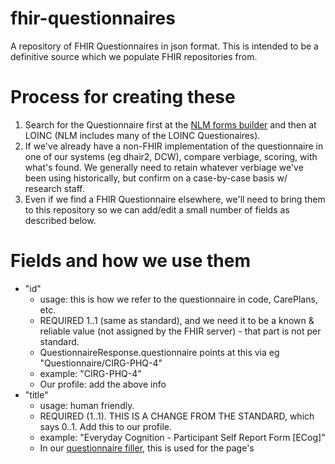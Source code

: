# fhir-questionnaires
A repository of FHIR Questionnaires in json format. This is intended to be a definitive source which we populate FHIR repositories from.

# Process for creating these
1. Search for the Questionnaire first at the [NLM forms builder](https://lhcformbuilder.nlm.nih.gov/) and then at LOINC (NLM includes many of the LOINC Questionaires).
2. If we've already have a non-FHIR implementation of the questionnaire in one of our systems (eg dhair2, DCW), compare verbiage, scoring, with what's found. We generally need to retain whatever verbiage we've been using historically, but confirm on a case-by-case basis w/ research staff.
3. Even if we find a FHIR Questionnaire elsewhere, we'll need to bring them to this repository so we can add/edit a small number of fields as described below.

# Fields and how we use them
- "id"
   - usage: this is how we refer to the questionnaire in code, CarePlans, etc.
   - REQUIRED 1..1 (same as standard), and we need it to be a known & reliable value (not assigned by the FHIR server) - that part is not per standard.
   - QuestionnaireResponse.questionnaire points at this via eg "Questionnaire/CIRG-PHQ-4"
   - example: "CIRG-PHQ-4"
   - Our profile: add the above info
- "title"
   - usage: human friendly.
   - REQUIRED (1..1). THIS IS A CHANGE FROM THE STANDARD, which says 0..1. Add this to our profile.
   - example: "Everyday Cognition - Participant Self Report Form [ECog]"
   - In our [questionnaire filler](https://github.com/uwcirg/asbi-screening-app), this is used for the page's <head><title>.
- "description"
   - Spec says: "Natural language description of the questionnaire", 0..1, Markdown.
   - Contrast this with item[0]._text.extension (see below), which we use to describe the questionnaire in XHTML for rendering on web pages.
   - Amy do you use this anywhere? It seems not (I don't see it in the questionnaire filler's DCW Questionnaires, at least), but I may be missing something. If you're not using it, then I'll reserve it for descriptive text that we don't intend to render. 
- "code"
   - usage: uniquely identify the questionnaire according to some system, eg at LOINC. Not our canonical reference (see "id"). See https://github.com/uwcirg/fhir-questionnaires/pull/2/files#r974579864
- "name"
   - Standard says 0..1; computer friendly.
   - Do we use this anywhere Amy? I see that it's populated for the DCW Questionnaires.
- "status"
   - REQUIRED (1..1), same as standard.
   - Default for us: "active"
   - We don't read this for anything, and have populated it inconsistently.
- "item"[n]
  - item[n].text - used in the UI.
  - item[n].code.display - ignore, same as item.text but from external source. No need to remove, often too laborious.
  - item[n].linkId
     - REQUIRED.
     - QuestionnaireResponse refers to this.
     - Note that this is not used for computed mappings back *to* the non-FHIR source (eg dhair2); that source maps in this direction (eg dhair2's question.fhir_linkId)). 
     - If we identify a FHIR resource for the Questionnaire that's established in the community (usually loinc), then we'll use its values for these. Otherwise, use whatever is easy... a pattern like 'CIRG-[project eg "PainTracker"]-[our question ID], eg [this PainTracker body diagram question](https://github.com/uwcirg/fhir-questionnaires/blob/main/CIRG-PainTracker-Location-Body-Diagram.json#L17)' is good, but sometimes not easy (hard to scale).
  - item[n].type
     - example: "choice", "decimal", "string", "display"
     - REQUIRED.
     - Note: we ignore other directives eg item.extension.valueCodeableConcept.coding.code "drop-down".  
  - item[n].answerOption[n]
    - item.answerOption[n].valueCoding
      - code: QuestionnaireResponse refers to this
        - This is not used for computed mappings back *to* the non-FHIR source (eg dhair2); that source maps in this direction (eg dhair2's options.fhir_code).
        - If we identify a FHIR resource for the Questionnaire that's established in the community (usually loinc), then we'll use its values for these. Otherwise, use whatever is easy... a pattern like option.id from dhair2 eg [this PainTracker body diagram question](https://github.com/uwcirg/fhir-questionnaires/blob/main/CIRG-PainTracker-Location-Body-Diagram.json#L17)' is good, but sometimes not easy (hard to scale).
      - display: the text displayed for the option.
    - item.answerOption[n].extension
      - "url": "http://hl7.org/fhir/StructureDefinition/ordinalValue"
        - almost always valueDecimal; rarely valueString (example [here](https://github.com/uwcirg/asbi-screening-app/blob/master/src/fhir/1_Questionnaire-C-IDAS.json)).
      - "url": "http://hl7.org/fhir/StructureDefinition/questionnaire-optionPrefix" I see this is nearly always populated, but Amy do you use this at all? Seems redundant w/ ordinalValue (just above).
  - item[n]._text.extension where item[n].type = "display"
    - XTHML displayed...
      - ... during the questionnaire, usually instructions.
      - ... in the [summary report](https://github.com/uwcirg/patient-summary) "about" pop-up.
      - Not a question (does not have an answerOption[]).
      - Usually at item[0] (the screener gives it its own page in this case)
      - Sometimes later as instructions for a specific question item
      - Examples of both in [MINICOG in the questionnaire filler](https://github.com/uwcirg/asbi-screening-app/blob/master/src/fhir/1_Questionnaire-MINICOG.json).
    - "url": "http://hl7.org/fhir/StructureDefinition/rendering-xhtml"
    - "valueString": XTHML
    - Examples
      - CIRG-PC-PTSD-5.json
      - CIRG-PHQ-4.json
      - 1_Questionnaire-USAUDIT.json (screener app)
  - item[n]."extension"."valueCoding"
    - We sometimes use this to indicate that an item is a score [here](https://github.com/uwcirg/fhir-questionnaires/pull/2/files#diff-66fd6a93556a044e8ffa3a290dac3e49b37b29b60c0cdddfb2645fe5cea49ae2R582)
    - Amy do you read this for anything?
  - item[n]."enableWhen"
    - Amy you're not using this for anything, are you? I see it for the DCW Audit questionnaires, but we don't use those...

**We'll continue to curate this as need be**
